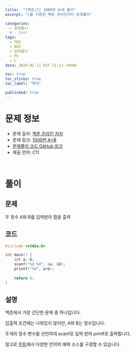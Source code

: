 ```yaml
---
title:  "[백준/C] 1000번 A+B 풀이"
excerpt: "C를 이용한 백준 온라인저지 문제풀이"

categories:
  - 문제풀이
  # - Test
tags:
  - 백준
  - BOJ
  - 문제풀이
  - PS
  - C
date: 2020-02-11 KST 21:13 +0900

toc: true
toc_sticky: true
toc_label: "목차"

published: true
---
```


# 문제 정보
 - 문제 출처: [백준 온라인 저지](boj.kr)
 - 문제 링크: [1000번 A+B](https://www.acmicpc.net/problem/1000)
 - [문제풀이 코드 GitHub 링크](https://github.com/NeoMindStd/CodingLife)
 - 제출 언어: C11
 
 <br>

# 풀이

## 문제
두 정수 A와 B를 입력받아 합을 출력

## 코드

```c
#include <stdio.h>

int main() {
    int a, b;
    scanf("%d %d", &a, &b);
    printf("%d", a+b);
    
    return 0;
}
```

## 설명
백준에서 가장 간단한 문제 중 하나입니다.

입출력 조건에는 나와있지 않지만, A와 B는 정수입니다. 

두개의 정수 변수를 선언하여 scanf로 입력 받아 printf로 출력합니다.

참고로 [힌트](https://www.acmicpc.net/help/language)에서 다양한 언어의 예제 소스를 구경할 수 있습니다.
